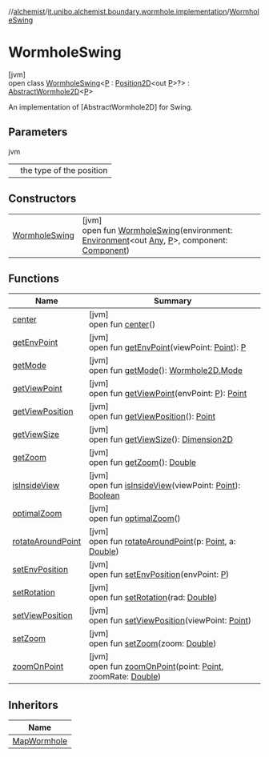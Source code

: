 //[alchemist](../../../index.md)/[it.unibo.alchemist.boundary.wormhole.implementation](../index.md)/[WormholeSwing](index.md)

# WormholeSwing

[jvm]\
open class [WormholeSwing](index.md)<[P](index.md) : [Position2D](../../it.unibo.alchemist.model.interfaces/-position2-d/index.md)<out [P](index.md)>?> : [AbstractWormhole2D](../-abstract-wormhole2-d/index.md)<[P](index.md)> 

An implementation of [AbstractWormhole2D] for Swing.

## Parameters

jvm

| | |
|---|---|
| <P> | the type of the position |

## Constructors

| | |
|---|---|
| [WormholeSwing](-wormhole-swing.md) | [jvm]<br>open fun [WormholeSwing](-wormhole-swing.md)(environment: [Environment](../../it.unibo.alchemist.model.interfaces/-environment/index.md)<out [Any](https://kotlinlang.org/api/latest/jvm/stdlib/kotlin/-any/index.html), [P](index.md)>, component: [Component](https://docs.oracle.com/javase/8/docs/api/java/awt/Component.html)) |

## Functions

| Name | Summary |
|---|---|
| [center](../-abstract-wormhole2-d/center.md) | [jvm]<br>open fun [center](../-abstract-wormhole2-d/center.md)() |
| [getEnvPoint](../-abstract-wormhole2-d/get-env-point.md) | [jvm]<br>open fun [getEnvPoint](../-abstract-wormhole2-d/get-env-point.md)(viewPoint: [Point](https://docs.oracle.com/javase/8/docs/api/java/awt/Point.html)): [P](index.md) |
| [getMode](../-map-wormhole/index.md#12876278%2FFunctions%2F-267951372) | [jvm]<br>open fun [getMode](../-map-wormhole/index.md#12876278%2FFunctions%2F-267951372)(): [Wormhole2D.Mode](../../it.unibo.alchemist.boundary.wormhole.interfaces/-wormhole2-d/-mode/index.md) |
| [getViewPoint](../-abstract-wormhole2-d/get-view-point.md) | [jvm]<br>open fun [getViewPoint](../-abstract-wormhole2-d/get-view-point.md)(envPoint: [P](index.md)): [Point](https://docs.oracle.com/javase/8/docs/api/java/awt/Point.html) |
| [getViewPosition](../-abstract-wormhole2-d/get-view-position.md) | [jvm]<br>open fun [getViewPosition](../-abstract-wormhole2-d/get-view-position.md)(): [Point](https://docs.oracle.com/javase/8/docs/api/java/awt/Point.html) |
| [getViewSize](../-abstract-wormhole2-d/get-view-size.md) | [jvm]<br>open fun [getViewSize](../-abstract-wormhole2-d/get-view-size.md)(): [Dimension2D](https://docs.oracle.com/javase/8/docs/api/java/awt/geom/Dimension2D.html) |
| [getZoom](../-map-wormhole/index.md#-1625725498%2FFunctions%2F-267951372) | [jvm]<br>open fun [getZoom](../-map-wormhole/index.md#-1625725498%2FFunctions%2F-267951372)(): [Double](https://kotlinlang.org/api/latest/jvm/stdlib/kotlin/-double/index.html) |
| [isInsideView](../-abstract-wormhole2-d/is-inside-view.md) | [jvm]<br>open fun [isInsideView](../-abstract-wormhole2-d/is-inside-view.md)(viewPoint: [Point](https://docs.oracle.com/javase/8/docs/api/java/awt/Point.html)): [Boolean](https://kotlinlang.org/api/latest/jvm/stdlib/kotlin/-boolean/index.html) |
| [optimalZoom](../-abstract-wormhole2-d/optimal-zoom.md) | [jvm]<br>open fun [optimalZoom](../-abstract-wormhole2-d/optimal-zoom.md)() |
| [rotateAroundPoint](../-abstract-wormhole2-d/rotate-around-point.md) | [jvm]<br>open fun [rotateAroundPoint](../-abstract-wormhole2-d/rotate-around-point.md)(p: [Point](https://docs.oracle.com/javase/8/docs/api/java/awt/Point.html), a: [Double](https://kotlinlang.org/api/latest/jvm/stdlib/kotlin/-double/index.html)) |
| [setEnvPosition](../-abstract-wormhole2-d/set-env-position.md) | [jvm]<br>open fun [setEnvPosition](../-abstract-wormhole2-d/set-env-position.md)(envPoint: [P](index.md)) |
| [setRotation](../-map-wormhole/index.md#-365162114%2FFunctions%2F-267951372) | [jvm]<br>open fun [setRotation](../-map-wormhole/index.md#-365162114%2FFunctions%2F-267951372)(rad: [Double](https://kotlinlang.org/api/latest/jvm/stdlib/kotlin/-double/index.html)) |
| [setViewPosition](../-abstract-wormhole2-d/set-view-position.md) | [jvm]<br>open fun [setViewPosition](../-abstract-wormhole2-d/set-view-position.md)(viewPoint: [Point](https://docs.oracle.com/javase/8/docs/api/java/awt/Point.html)) |
| [setZoom](index.md#-1433490807%2FFunctions%2F-267951372) | [jvm]<br>open fun [setZoom](index.md#-1433490807%2FFunctions%2F-267951372)(zoom: [Double](https://kotlinlang.org/api/latest/jvm/stdlib/kotlin/-double/index.html)) |
| [zoomOnPoint](../-abstract-wormhole2-d/zoom-on-point.md) | [jvm]<br>open fun [zoomOnPoint](../-abstract-wormhole2-d/zoom-on-point.md)(point: [Point](https://docs.oracle.com/javase/8/docs/api/java/awt/Point.html), zoomRate: [Double](https://kotlinlang.org/api/latest/jvm/stdlib/kotlin/-double/index.html)) |

## Inheritors

| Name |
|---|
| [MapWormhole](../-map-wormhole/index.md) |
